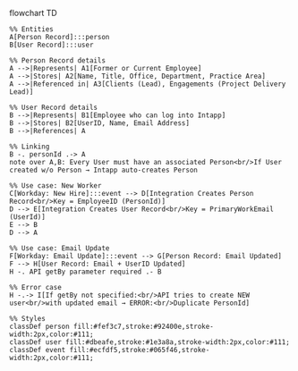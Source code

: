 flowchart TD

    %% Entities
    A[Person Record]:::person
    B[User Record]:::user

    %% Person Record details
    A -->|Represents| A1[Former or Current Employee]
    A -->|Stores| A2[Name, Title, Office, Department, Practice Area]
    A -->|Referenced in| A3[Clients (Lead), Engagements (Project Delivery Lead)]

    %% User Record details
    B -->|Represents| B1[Employee who can log into Intapp]
    B -->|Stores| B2[UserID, Name, Email Address]
    B -->|References| A

    %% Linking
    B -. personId .-> A
    note over A,B: Every User must have an associated Person<br/>If User created w/o Person → Intapp auto-creates Person

    %% Use case: New Worker
    C[Workday: New Hire]:::event --> D[Integration Creates Person Record<br/>Key = EmployeeID (PersonId)]
    D --> E[Integration Creates User Record<br/>Key = PrimaryWorkEmail (UserId)]
    E --> B
    D --> A

    %% Use case: Email Update
    F[Workday: Email Update]:::event --> G[Person Record: Email Updated]
    F --> H[User Record: Email + UserID Updated]
    H -. API getBy parameter required .- B

    %% Error case
    H -.-> I[If getBy not specified:<br/>API tries to create NEW user<br/>with updated email → ERROR:<br/>Duplicate PersonId]

    %% Styles
    classDef person fill:#fef3c7,stroke:#92400e,stroke-width:2px,color:#111;
    classDef user fill:#dbeafe,stroke:#1e3a8a,stroke-width:2px,color:#111;
    classDef event fill:#ecfdf5,stroke:#065f46,stroke-width:2px,color:#111;
